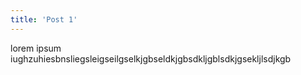 ```yaml
---
title: 'Post 1'
---
```


lorem ipsum iughzuhiesbnsliegsleigseilgselkjgbseldkjgbsdkljgblsdkjgsekljlsdjkgb
